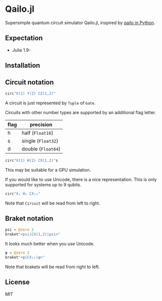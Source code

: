 # Qailo.jl

Supersimple quantum circuit simulator Qailo.jl,
inspired by [qailo in Python](https://github.com/wistaria/qailo).

## Expectation

* Julia 1.9-

## Installation

## Circuit notation

```julia
circ"X(1) Y(2) CZ(1,2)"
```

A circuit is just represented by `Tuple` of `Gate`.

Circuits with other number types are supported by an additional flag letter.

| flag | precision |
| ---- | ---- |
| h | half (`Float16`) |
| s | single (`Float32`) |
| d | double (`Float64`) |

```julia
circ"X(1) H(2) CX(1,2)"s
```

This may be suitable for a GPU simulation.

If you would like to use Unicode, there is a nice representation. This is only supported for systems up to 9 qubits.

```julia
circ"X₁ H₂ CX₁₂"
```

Note that `Circuit` will be read from left to right.

## Braket notation

```julia
psi = @zero 2
braket"<psi|CX(1,2)|psi>"
```

It looks much better when you use Unicode.

```julia
ψ = @zero 2
braket"<ψ|CX₁₂|ψ>"
```

Note that brakets will be read from right to left.

## License

MIT